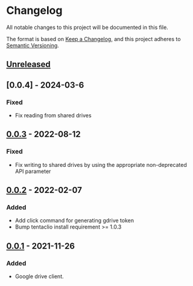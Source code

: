# Changelog
All notable changes to this project will be documented in this file.

The format is based on [Keep a Changelog](https://keepachangelog.com/en/1.0.0/),
and this project adheres to [Semantic Versioning](https://semver.org/spec/v2.0.0.html).

## [Unreleased]

## [0.0.4] - 2024-03-6
### Fixed
- Fix reading from shared drives

## [0.0.3] - 2022-08-12
### Fixed
- Fix writing to shared drives by using the appropriate non-deprecated API parameter

## [0.0.2] - 2022-02-07
### Added
- Add click command for generating gdrive token
- Bump tentaclio install requirement >= 1.0.3

## [0.0.1] - 2021-11-26
### Added
- Google drive client.

[Unreleased]: https://github.com/octoenergy/tentaclio-gdrive/compare/0.0.3...HEAD
[0.0.3]: https://github.com/octoenergy/tentaclio-gdrive/compare/0.0.2...0.0.3
[0.0.2]: https://github.com/octoenergy/tentaclio-gdrive/compare/0.0.1...0.0.2
[0.0.1]: https://github.com/octoenergy/tentaclio-gdrive/releases/tag/0.0.1

